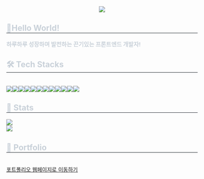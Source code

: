 

<!--
**6bjs4112/6bjs4112** is a ✨ _special_ ✨ repository because its `README.md` (this file) appears on your GitHub profile.

Here are some ideas to get you started:

- 🔭 I’m currently working on ...
- 🌱 I’m currently learning ...
- 👯 I’m looking to collaborate on ...
- 🤔 I’m looking for help with ...
- 💬 Ask me about ...
- 📫 How to reach me: ...
- 😄 Pronouns: ...
- ⚡ Fun fact: ...
-->

<div align= "center">
    <img src="https://capsule-render.vercel.app/api?type=waving&color=0:8f94ff,100:ff7070&height=180&text=Yoonha%20Kim's%20Github&animation=twinkling&fontColor=ffffff&fontSize=45" />
</div>
    <div style="text-align: left;"> 
        <h2 style="border-bottom: 1px solid #21262d; color: #c9d1d9;"> 🥰Hello World! </h2>  
        <div style="font-weight: 700; font-size: 15px; text-align: left; color: #c9d1d9;"> 하루하루 성장하며 발전하는 끈기있는 프론트엔드 개발자!</li> </div> 
    </div>
    <div style="text-align: left;">
    <h2 style="border-bottom: 1px solid #21262d; color: #c9d1d9;"> 🛠️ Tech Stacks </h2> <br> 
   <div  style="margin: 0; text-align: left; display: flex; flex-wrap: wrap;">
          <img src="https://img.shields.io/badge/HTML5-E34F26?style=flat&logo=HTML5&logoColor=white">
          <img src="https://img.shields.io/badge/CSS3-1572B6?style=flat&logo=CSS3&logoColor=white">
          <img src="https://img.shields.io/badge/Javascript-F7DF1E?style=flat&logo=Javascript&logoColor=white">
          <img src="https://img.shields.io/badge/React-61DAFB?style=flat&logo=React&logoColor=white">
          <img src="https://img.shields.io/badge/Next.js-000000?style=flat&logo=Next.js&logoColor=white">
          <img src="https://img.shields.io/badge/Vue.js-4FC08D?style=flat&logo=Vue.js&logoColor=white">
          <img src="https://img.shields.io/badge/jQuery-0769AD?style=flat&logo=jQuery&logoColor=white">
          <img src="https://img.shields.io/badge/Sass-CC6699?style=flat&logo=Sass&logoColor=white">
          <img src="https://img.shields.io/badge/MySQL-4479A1?style=flat&logo=MySQL&logoColor=white">
          <img src="https://img.shields.io/badge/MariaDB-003545?style=flat&logo=MariaDB&logoColor=white">
          <img src="https://img.shields.io/badge/MongoDB-47A248?style=flat&logo=MongoDB&logoColor=white">
          <img src="https://img.shields.io/badge/Figma-F24E1E?style=flat&logo=Figma&logoColor=white">
          </div>
    </div>
    <div style="text-align: left;"> 
    <h2 style="border-bottom: 1px solid #21262d; color: #c9d1d9;"> 🏅 Stats </h2> 
        <div style="text-align: left;"> 
            <img src="https://github-readme-stats.vercel.app/api/top-langs/?username=6bjs4112&layout=compact&bg_color=60,8f94ff,ffa8a8&title_color=ffffff&text_color=ffffff" /> 
            <br> 
            <img src="https://github-readme-stats.vercel.app/api?username=6bjs4112&bg_color=60,8f94ff,ffa8a8&title_color=ffffff&text_color=ffffff" /> 
        </div> 
    </div>
<div style="text-align: left;"> 
    <h2 style="border-bottom: 1px solid #21262d; color: #c9d1d9;"> 📂 Portfolio </h2> <br> 
    <div  style="margin: 0; text-align: left; display: flex; flex-wrap: wrap;">
      <a href="https://yoonhakim-portfolio.netlify.app" target="_blank">포트폴리오 웹페이지로 이동하기</a>
    </div>
</div>
    
